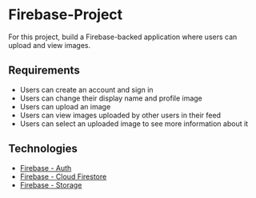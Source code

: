 # Firebase-Project

For this project, build a Firebase-backed application where users can upload and view images.

## Requirements

- Users can create an account and sign in
- Users can change their display name and profile image
- Users can upload an image
- Users can view images uploaded by other users in their feed
- Users can select an uploaded image to see more information about it

## Technologies

- [Firebase - Auth](https://firebase.google.com/docs/auth)
- [Firebase - Cloud Firestore](https://firebase.google.com/docs/firestore)
- [Firebase - Storage](https://firebase.google.com/docs/storage)
